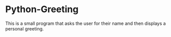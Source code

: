 # Python-Greeting
This is a small program that asks the user for their name and then displays a personal greeting.
